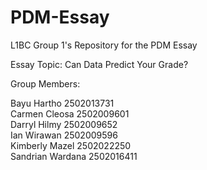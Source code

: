 # PDM-Essay
L1BC Group 1's Repository for the PDM Essay

Essay Topic: Can Data Predict Your Grade?

Group Members:

Bayu Hartho 2502013731 <br>
Carmen Cleosa 2502009601 <br>
Darryl Hilmy 2502009652 <br>
Ian Wirawan 2502009596 <br>
Kimberly Mazel 2502022250 <br>
Sandrian Wardana 2502016411
